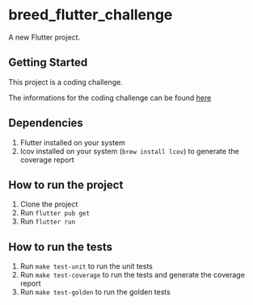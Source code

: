 # breed_flutter_challenge

A new Flutter project.

## Getting Started

This project is a coding challenge.

The informations for the coding challenge can be found [here](https://github.com/andreaperinu/flutter-challenge)

## Dependencies

1. Flutter installed on your system
2. lcov installed on your system (`brew install lcov`) to generate the coverage report

## How to run the project

1. Clone the project
2. Run `flutter pub get`
3. Run `flutter run`

## How to run the tests

1. Run `make test-unit` to run the unit tests
2. Run `make test-coverage` to run the tests and generate the coverage report
3. Run `make test-golden` to run the golden tests
